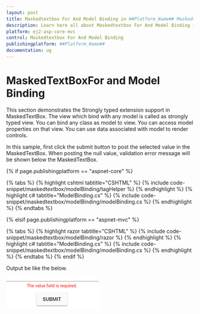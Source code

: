 ```yaml
---
layout: post
title: Maskedtextbox For And Model Binding in ##Platform_Name## Maskedtextbox Component
description: Learn here all about Maskedtextbox For And Model Binding in Syncfusion ##Platform_Name## Maskedtextbox component of syncfusion and more.
platform: ej2-asp-core-mvc
control: Maskedtextbox For And Model Binding
publishingplatform: ##Platform_Name##
documentation: ug
---
```


# MaskedTextBoxFor and Model Binding

This section demonstrates the Strongly typed extension support in MaskedTextBox. The view which bind with any model is called as
strongly typed view. You can bind any class as model to view.
You can access model properties on that view. You can use data associated with model to render controls.

In this sample, first click the submit button to post the selected value in the MaskedTextBox. When posting the null value,
validation error message will be shown below the MaskedTextBox.

{% if page.publishingplatform == "aspnet-core" %}

{% tabs %}
{% highlight cshtml tabtitle="CSHTML" %}
{% include code-snippet/maskedtextbox/modelBinding/tagHelper %}
{% endhighlight %}
{% highlight c# tabtitle="ModelBinding.cs" %}
{% include code-snippet/maskedtextbox/modelBinding/modelBinding.cs %}
{% endhighlight %}
{% endtabs %}

{% elsif page.publishingplatform == "aspnet-mvc" %}

{% tabs %}
{% highlight razor tabtitle="CSHTML" %}
{% include code-snippet/maskedtextbox/modelBinding/razor %}
{% endhighlight %}
{% highlight c# tabtitle="ModelBinding.cs" %}
{% include code-snippet/maskedtextbox/modelBinding/modelBinding.cs %}
{% endhighlight %}
{% endtabs %}
{% endif %}



Output be like the below.

![MaskedTextBox Sample](../images/modelbinding.png)
